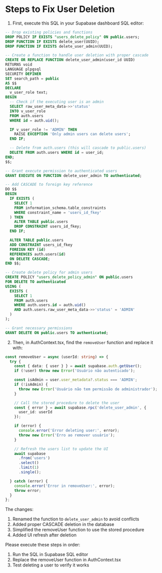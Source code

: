 # Steps to Fix User Deletion

1. First, execute this SQL in your Supabase dashboard SQL editor:

```sql
-- Drop existing policies and functions
DROP POLICY IF EXISTS "users_delete_policy" ON public.users;
DROP FUNCTION IF EXISTS delete_user(UUID);
DROP FUNCTION IF EXISTS delete_user_admin(UUID);

-- Create a function to handle user deletion with proper cascade
CREATE OR REPLACE FUNCTION delete_user_admin(user_id UUID)
RETURNS void
LANGUAGE plpgsql
SECURITY DEFINER
SET search_path = public
AS $$
DECLARE
  v_user_role text;
BEGIN
  -- Check if the executing user is an admin
  SELECT raw_user_meta_data->>'status'
  INTO v_user_role
  FROM auth.users
  WHERE id = auth.uid();

  IF v_user_role != 'ADMIN' THEN
    RAISE EXCEPTION 'Only admin users can delete users';
  END IF;

  -- Delete from auth.users (this will cascade to public.users)
  DELETE FROM auth.users WHERE id = user_id;
END;
$$;

-- Grant execute permission to authenticated users
GRANT EXECUTE ON FUNCTION delete_user_admin TO authenticated;

-- Add CASCADE to foreign key reference
DO $$ 
BEGIN
  IF EXISTS (
    SELECT 1 
    FROM information_schema.table_constraints 
    WHERE constraint_name = 'users_id_fkey'
  ) THEN
    ALTER TABLE public.users
    DROP CONSTRAINT users_id_fkey;
  END IF;

  ALTER TABLE public.users
  ADD CONSTRAINT users_id_fkey
  FOREIGN KEY (id)
  REFERENCES auth.users(id)
  ON DELETE CASCADE;
END $$;

-- Create delete policy for admin users
CREATE POLICY "users_delete_policy_admin" ON public.users
FOR DELETE TO authenticated
USING (
  EXISTS (
    SELECT 1 
    FROM auth.users 
    WHERE auth.users.id = auth.uid() 
    AND auth.users.raw_user_meta_data->>'status' = 'ADMIN'
  )
);

-- Grant necessary permissions
GRANT DELETE ON public.users TO authenticated;
```

2. Then, in AuthContext.tsx, find the `removeUser` function and replace it with:

```typescript
const removeUser = async (userId: string) => {
  try {
    const { data: { user } } = await supabase.auth.getUser();
    if (!user) throw new Error('Usuário não autenticado');

    const isAdmin = user.user_metadata?.status === 'ADMIN';
    if (!isAdmin) {
      throw new Error('Usuário não tem permissão de administrador');
    }

    // Call the stored procedure to delete the user
    const { error } = await supabase.rpc('delete_user_admin', {
      user_id: userId
    });

    if (error) {
      console.error('Error deleting user:', error);
      throw new Error('Erro ao remover usuário');
    }

    // Refresh the users list to update the UI
    await supabase
      .from('users')
      .select()
      .limit(1)
      .single();

  } catch (error) {
    console.error('Error in removeUser:', error);
    throw error;
  }
};
```

The changes:
1. Renamed the function to `delete_user_admin` to avoid conflicts
2. Added proper CASCADE deletion in the database
3. Simplified the removeUser function to use the stored procedure
4. Added UI refresh after deletion

Please execute these steps in order:
1. Run the SQL in Supabase SQL editor
2. Replace the removeUser function in AuthContext.tsx
3. Test deleting a user to verify it works
